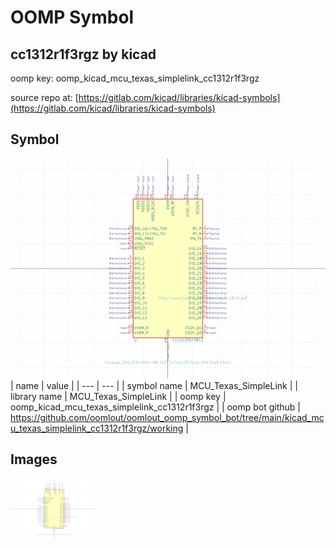 # OOMP Symbol  
## cc1312r1f3rgz  by kicad  
  
oomp key: oomp_kicad_mcu_texas_simplelink_cc1312r1f3rgz  
  
source repo at: [https://gitlab.com/kicad/libraries/kicad-symbols](https://gitlab.com/kicad/libraries/kicad-symbols)  
## Symbol  
  
[![working.png](working_600.png)](working.png)  
| name | value | 
| --- | --- | 
| symbol name | MCU_Texas_SimpleLink | 
| library name | MCU_Texas_SimpleLink | 
| oomp key | oomp_kicad_mcu_texas_simplelink_cc1312r1f3rgz | 
| oomp bot github | https://github.com/oomlout/oomlout_oomp_symbol_bot/tree/main/kicad_mcu_texas_simplelink_cc1312r1f3rgz/working | 
## Images  
  
[![working.png](working_140.png)](working.png)  
